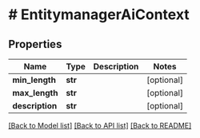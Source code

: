 # # EntitymanagerAiContext


## Properties 


Name | Type | Description | Notes
------------ | ------------- | ------------- | -------------
**min_length**| **str** |   | [optional]
**max_length**| **str** |   | [optional]
**description**| **str** |   | [optional]


[[Back to Model list]](../../README.md#models) [[Back to API list]](../../README.md#endpoints) [[Back to README]](../../README.md)

